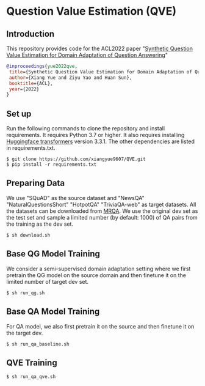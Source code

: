 # Question Value Estimation (QVE)

## Introduction
This repository provides code for the ACL2022 paper "[Synthetic Question Value Estimation for Domain Adaptation of Question Answering](.)"

```bib
@inproceedings{yue2022qve,
 title={Synthetic Question Value Estimation for Domain Adaptation of Question Answering},
 author={Xiang Yue and Ziyu Yao and Huan Sun},
 booktitle={ACL},
 year={2022}
}
```

## Set up
Run the following commands to clone the repository and install requirements. 
It requires Python 3.7 or higher. 
It also requires installing [Huggingface transformers](https://github.com/huggingface/transformers) version 3.3.1.
The other dependencies are listed in requirements.txt. 
```shell script
$ git clone https://github.com/xiangyue9607/QVE.git
$ pip install -r requirements.txt 
```

## Preparing Data
We use "SQuAD" as the source dataset and "NewsQA" "NaturalQuestionsShort" "HotpotQA" "TriviaQA-web" as target datasets. All the datasets can be downloaded from [MRQA](https://github.com/mrqa/MRQA-Shared-Task-2019). We use the original dev set as the test set and sample a limited number (by default: 1000) of QA pairs from the training as the dev set.

```shell script
$ sh download.sh
```

## Base QG Model Training
We consider a semi-supervised domain adaptation setting where we first pretrain the QG model on the source domain and then finetune it on the limited number of target dev set.

```shell script
$ sh run_qg.sh
```

## Base QA Model Training
For QA model, we also first pretrain it on the source and then finetune it on the target dev.
```shell script
$ sh run_qa_baseline.sh
```

## QVE Training
```shell script
$ sh run_qa_qve.sh
```
